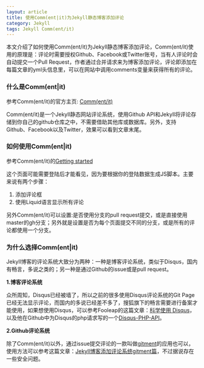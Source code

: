 ```yaml
---
layout: article
title: 使用Comm(ent|it)为Jekyll静态博客添加评论
category: Jekyll
tags: Jekyll Comm(ent/it)
---
```

本文介绍了如何使用Comm(ent/it)为Jekyll静态博客添加评论，Comm(ent/it)使用的原理是：评论时需要授权Github、Facebook或Twitter账号，当有人评论时会自动提交一个Pull Request，作者通过合并请求来为博客添加评论，评论即添加在每篇文章的yml头信息里，可以在网站中调用comments变量来获得所有的评论。

### 什么是Comm(ent|it)
参考Comm(ent/it)的官方主页: [Comm(ent/it)](https://commentit.io)

Comm(ent/it)是一个Jekyll静态网站评论系统，使用Github API和Jekyll将评论存储到你自己的github仓库之中，不需要借助其他库或数据库。另外，支持Github、Facebook以及Twitter，效果可以看到文章末尾。

### 如何使用Comm(ent|it)
参考Comm(ent/it)的[Getting started](https://commentit.io/getting-started)

这个页面可能需要登陆后才能看见，因为要根据你的登陆数据生成JS脚本。主要来说有两个步骤：
1. 添加评论框
2. 使用Liquid语言显示所有评论

另外Comm(ent/it)可以设置:是否使用分支的pull request提交，或是直接使用master的gh分支；另外就是设置是否为每个页面提交不同的分支，或是所有的评论都使用一个分支。

### 为什么选择Comm(ent|it)
Jekyll博客的评论系统大致分为两种：一种是博客评论系统，类似于Disqus，国内有畅言，多说之类的；另一种是通过Github的issue或是pull request。

<strong>1.博客评论系统</strong>

众所周知，Disqus已经被墙了，所以之前的很多使用Disqus评论系统的Git Page已经无法显示评论，而国内的多说已经差不多了，搜狐旗下的畅言需要进行备案才能使用，如果想使用Disqus，可以参考Fooleap的这篇文章：[科学使用 Disqus](http://blog.fooleap.org/use-disqus-correctly.html)，以及他在Github中为Disqus的php请求写的一个[Disqus-PHP-API](https://github.com/fooleap/disqus-php-api/blob/master/api/init.php#L37)。

<strong>2.Github评论系统</strong>

除了Comm(ent/it)以外，通过issue提交评论的一款叫做[gitment](https://github.com/imsun/gitment)的应用也可以，使用方法可以参考这篇文章：[Jekyll博客添加评论系统gitment篇](http://www.qingpingshan.com/jianzhan/cms/301109.html)，不过据说存在一些安全问题。